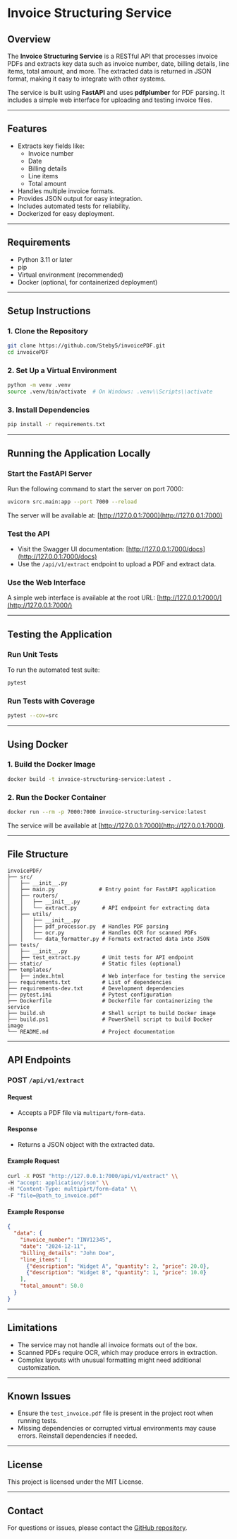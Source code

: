 # Invoice Structuring Service

## Overview

The **Invoice Structuring Service** is a RESTful API that processes invoice PDFs and extracts key data such as invoice number, date, billing details, line items, total amount, and more. The extracted data is returned in JSON format, making it easy to integrate with other systems.

The service is built using **FastAPI** and uses **pdfplumber** for PDF parsing. It includes a simple web interface for uploading and testing invoice files.

---

## Features

- Extracts key fields like:
  - Invoice number
  - Date
  - Billing details
  - Line items
  - Total amount
- Handles multiple invoice formats.
- Provides JSON output for easy integration.
- Includes automated tests for reliability.
- Dockerized for easy deployment.

---

## Requirements

- Python 3.11 or later
- pip
- Virtual environment (recommended)
- Docker (optional, for containerized deployment)

---

## Setup Instructions

### 1. Clone the Repository

```bash
git clone https://github.com/Steby5/invoicePDF.git
cd invoicePDF
```

### 2. Set Up a Virtual Environment

```bash
python -m venv .venv
source .venv/bin/activate  # On Windows: .venv\\Scripts\\activate
```

### 3. Install Dependencies

```bash
pip install -r requirements.txt
```

---

## Running the Application Locally

### Start the FastAPI Server

Run the following command to start the server on port 7000:

```bash
uvicorn src.main:app --port 7000 --reload
```

The server will be available at: [http://127.0.0.1:7000](http://127.0.0.1:7000)

### Test the API

- Visit the Swagger UI documentation: [http://127.0.0.1:7000/docs](http://127.0.0.1:7000/docs)
- Use the `/api/v1/extract` endpoint to upload a PDF and extract data.

### Use the Web Interface

A simple web interface is available at the root URL: [http://127.0.0.1:7000/](http://127.0.0.1:7000/)

---

## Testing the Application

### Run Unit Tests

To run the automated test suite:

```bash
pytest
```

### Run Tests with Coverage

```bash
pytest --cov=src
```

---

## Using Docker

### 1. Build the Docker Image

```bash
docker build -t invoice-structuring-service:latest .
```

### 2. Run the Docker Container

```bash
docker run --rm -p 7000:7000 invoice-structuring-service:latest
```

The service will be available at [http://127.0.0.1:7000](http://127.0.0.1:7000).

---

## File Structure

```plaintext
invoicePDF/
├── src/
│   ├── __init__.py
│   ├── main.py              # Entry point for FastAPI application
│   ├── routers/
│   │   ├── __init__.py
│   │   └── extract.py        # API endpoint for extracting data
│   ├── utils/
│   │   ├── __init__.py
│   │   ├── pdf_processor.py  # Handles PDF parsing
│   │   ├── ocr.py            # Handles OCR for scanned PDFs
│   │   └── data_formatter.py # Formats extracted data into JSON
├── tests/
│   ├── __init__.py
│   ├── test_extract.py       # Unit tests for API endpoint
├── static/                   # Static files (optional)
├── templates/
│   ├── index.html            # Web interface for testing the service
├── requirements.txt          # List of dependencies
├── requirements-dev.txt      # Development dependencies
├── pytest.ini                # Pytest configuration
├── Dockerfile                # Dockerfile for containerizing the service
├── build.sh                  # Shell script to build Docker image
├── build.ps1                 # PowerShell script to build Docker image
└── README.md                 # Project documentation
```

---

## API Endpoints

### **POST** `/api/v1/extract`

#### Request
- Accepts a PDF file via `multipart/form-data`.

#### Response
- Returns a JSON object with the extracted data.

#### Example Request
```bash
curl -X POST "http://127.0.0.1:7000/api/v1/extract" \\
-H "accept: application/json" \\
-H "Content-Type: multipart/form-data" \\
-F "file=@path_to_invoice.pdf"
```

#### Example Response
```json
{
  "data": {
    "invoice_number": "INV12345",
    "date": "2024-12-11",
    "billing_details": "John Doe",
    "line_items": [
      {"description": "Widget A", "quantity": 2, "price": 20.0},
      {"description": "Widget B", "quantity": 1, "price": 10.0}
    ],
    "total_amount": 50.0
  }
}
```

---

## Limitations

- The service may not handle all invoice formats out of the box.
- Scanned PDFs require OCR, which may produce errors in extraction.
- Complex layouts with unusual formatting might need additional customization.

---

## Known Issues

- Ensure the `test_invoice.pdf` file is present in the project root when running tests.
- Missing dependencies or corrupted virtual environments may cause errors. Reinstall dependencies if needed.

---

## License

This project is licensed under the MIT License.

---

## Contact

For questions or issues, please contact the [GitHub repository](https://github.com/Steby5/invoicePDF).

